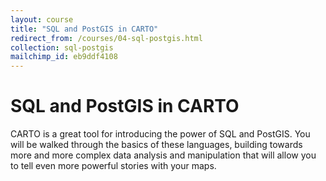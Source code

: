 ```yaml
---
layout: course
title: "SQL and PostGIS in CARTO"
redirect_from: /courses/04-sql-postgis.html
collection: sql-postgis
mailchimp_id: eb9ddf4108
---
```

# SQL and PostGIS in CARTO

CARTO is a great tool for introducing the power of SQL and PostGIS. You will be walked through the basics of these languages, building towards more and more complex data analysis and manipulation that will allow you to tell even more powerful stories with your maps.
